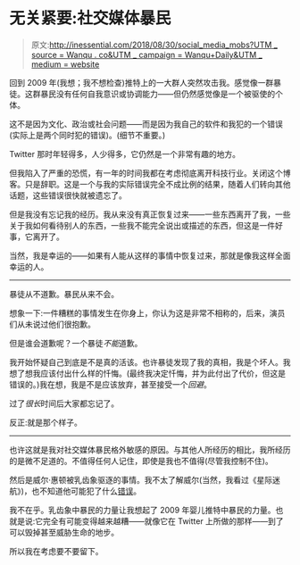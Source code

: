 # 无关紧要:社交媒体暴民

> 原文:[http://inessential.com/2018/08/30/social_media_mobs?UTM _ source = Wanqu . co&UTM _ campaign = Wanqu+Daily&UTM _ medium = website](http://inessential.com/2018/08/30/social_media_mobs?utm_source=wanqu.co&utm_campaign=Wanqu+Daily&utm_medium=website)

回到 2009 年(我想；我不想检查)推特上的一大群人突然攻击我。感觉像一群暴徒。这群暴民没有任何自我意识或协调能力——但仍然感觉像是一个被驱使的个体。

这不是因为文化、政治或社会问题——而是因为我自己的软件和我犯的一个错误(实际上是两个同时犯的错误)。(细节不重要。)

Twitter 那时年轻得多，人少得多，它仍然是一个非常有趣的地方。

但我陷入了严重的恐慌，有一年的时间我都在考虑彻底离开科技行业。关闭这个博客。只是辞职。这是一个与我的实际错误完全不成比例的结果，随着人们转向其他话题，这些错误很快就被遗忘了。

但是我没有忘记我的经历。我从来没有真正恢复过来——一些东西离开了我，一些关于我如何看待别人的东西，一些我不能完全说出或描述的东西，但这是一件好事，它离开了。

当然，我是幸运的——如果有人能从这样的事情中恢复过来，那就是像我这样全面幸运的人。

* * *

暴徒从不道歉。暴民从来不会。

想象一下:一件糟糕的事情发生在你身上，你认为这是非常不相称的，后来，演员们从未说过他们很抱歉。

但是谁会道歉呢？一个暴徒*不能*道歉。

我开始怀疑自己到底是不是真的活该。也许暴徒发现了我的真相，我是个坏人。我想了想我应该付出什么样的忏悔。(最终我决定忏悔，并为此付出了代价，但这是错误的。)我在想，我是不是应该放弃，甚至接受一个*回避*。

过了*很长*时间后大家都忘记了。

反正:就是那个样子。

* * *

也许这就是我对社交媒体暴民格外敏感的原因。与其他人所经历的相比，我所经历的是微不足道的。不值得任何人记住，即使是我也不值得(尽管我控制不住)。

然后是威尔·惠顿被乳齿象驱逐的事情。我不太了解威尔(当然，我看过《星际迷航》)，也不知道他可能犯了什么[错误](https://medium.com/@AmberEnderton/wil-wheaton-has-a-listening-problem-accdf6277b88)。

我不在乎。乳齿象中暴民的力量让我想起了 2009 年婴儿推特中暴民的力量。也就是说:它完全有可能变得越来越糟——就像它在 Twitter 上所做的那样——到了可以毁掉甚至威胁生命的地步。

所以我在考虑要不要留下。